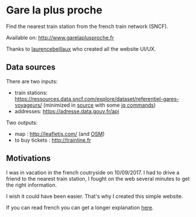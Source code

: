 # Gare la plus proche

Find the nearest train station from the french train network (SNCF).

Available on: http://www.garelaplusproche.fr

Thanks to [laurencebeillaux](https://github.com/laurencebeillaux) who created all the website UI/UX.

## Data sources

There are two inputs: 
- train stations: https://ressources.data.sncf.com/explore/dataset/referentiel-gares-voyageurs/ (minimized in [source](https://github.com/glae/lagarelaplusproche.fr/blob/c442d5b520141b34f14778d230ad2c2d90f8e702/main.js#L1) with some [jq commands](https://github.com/glae/lagarelaplusproche.fr/blob/master/some_useful_commands_to_minimize_stations_file.sh))
- addresses: https://adresse.data.gouv.fr/api

Two outputs: 
- map : http://leafletjs.com/ (and [OSM](openstreetmap.org))
- to buy tickets : http://trainline.fr 


## Motivations

I was in vacation in the french coutryside on 10/09/2017. I had to drive a friend to the nearest train station, I fought on the web several minutes to get the right information. 

I wish it could have been easier. That's why I created this simple website.

If you can read french you can get a longer explanation [here](motivations-fr.md).
